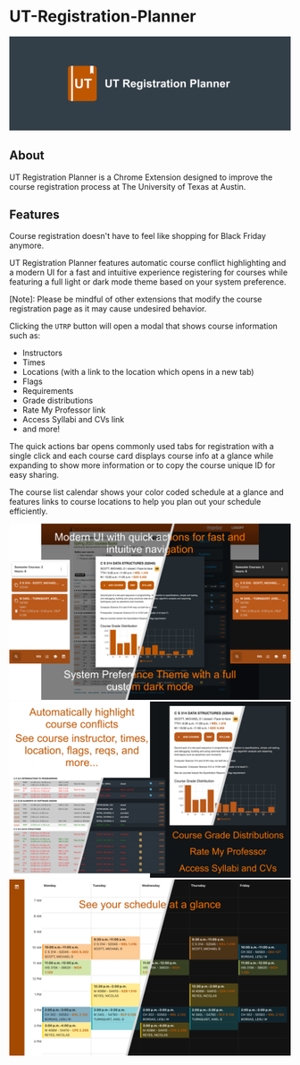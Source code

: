 # UT-Registration-Planner

![UT Registration Planner Repo Banner](images/UT-Registration-Planner_repo-banner.png)

## About
UT Registration Planner is a Chrome Extension designed to improve the course registration process at The University of Texas at Austin.

## Features
Course registration doesn't have to feel like shopping for Black Friday anymore.

UT Registration Planner features automatic course conflict highlighting and a modern UI for a fast and intuitive experience registering for courses while featuring a full light or dark mode theme based on your system preference.

[Note]: Please be mindful of other extensions that modify the course registration page as it may cause undesired behavior.

Clicking the `UTRP` button will open a modal that shows course information such as:
- Instructors
- Times
- Locations (with a link to the location which opens in a new tab)
- Flags
- Requirements
- Grade distributions
- Rate My Professor link
- Access Syllabi and CVs link
- and more!

The quick actions bar opens commonly used tabs for registration with a single click and each course card displays course info at a glance while expanding to show more information or to copy the course unique ID for easy sharing.

The course list calendar shows your color coded schedule at a glance and features links to course locations to help you plan out your schedule efficiently.

![UT Registration Planner Example1](images/UT-Registration-Planner_Example1.png)
![UT Registration Planner Example2](images/UT-Registration-Planner_Example2.png)
![UT Registration Planner Example3](images/UT-Registration-Planner_Example3.png)